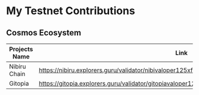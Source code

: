 # My Testnet Contributions


## Cosmos Ecosystem 

| Projects Name | Link |
| ------------- | ---- |
| Nibiru Chain | https://nibiru.explorers.guru/validator/nibivaloper125xfm75paeaa90ntfc8m74wjfnaqv5gq9j6jej | 
| Gitopia | https://gitopia.explorers.guru/validator/gitopiavaloper125xfm75paeaa90ntfc8m74wjfnaqv5gqdwnhty |
